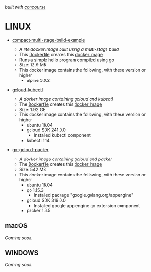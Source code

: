   _built with
  [concourse](https://github.com/JeffDeCola/my-docker-image-builds/blob/master/ci-README.md)_

# LINUX

* [compact-multi-stage-build-example](https://github.com/JeffDeCola/my-docker-image-builds/blob/master/linux/compact-multi-stage-build-example)
  * _A lite docker image built using a multi-stage build_
  * This
  [Dockerfile](https://github.com/JeffDeCola/my-docker-image-builds/blob/master/linux/compact-multi-stage-build-example/Dockerfile)
  creates this
  [docker Image](https://hub.docker.com/r/jeffdecola/compact-multi-stage-build-example)
  * Runs a simple hello program compiled using go
  * Size: 12.9 MB
  * This docker image contains the following, with these version or higher
    * alpine 3.9.2

* [gcloud-kubectl](https://github.com/JeffDeCola/my-docker-image-builds/blob/master/linux/gcloud-kubectl)
  * _A docker image containing gcloud and kubectl_
  * The
    [Dockerfile](https://github.com/JeffDeCola/my-docker-image-builds/blob/master/linux/gcloud-kubectl/Dockerfile)
    creates this
    [docker Image](https://hub.docker.com/r/jeffdecola/gcloud-kubectl)
  * Size: 1.92 GB
  * This docker image contains the following, with these version or higher
    * ubuntu 18.04
    * gcloud SDK 241.0.0
      * Installed kubectl component
    * kubectl 1.14

* [go-gcloud-packer](https://github.com/JeffDeCola/my-docker-image-builds/blob/master/linux/go-gcloud-packer)
  * _A docker image containing gcloud and packer_
  * The
    [Dockerfile](https://github.com/JeffDeCola/my-docker-image-builds/blob/master/linux/go-gcloud-packer/Dockerfile)
    creates this
    [docker Image](https://hub.docker.com/r/jeffdecola/go-gcloud-packer)
  * Size: 542 MB
  * This docker image contains the following, with these version or higher
    * ubuntu 18.04
    * go 1.15.3
      * Installed package "google.golang.org/appengine"
    * gcloud SDK 319.0.0
      * Installed google app engine go extension component
    * packer 1.6.5

## macOS

_Coming soon._

## WINDOWS

_Coming soon._

